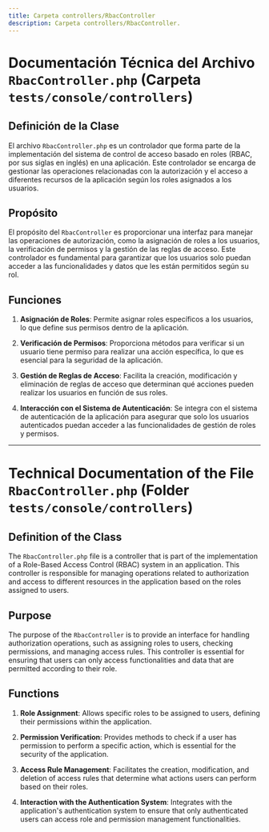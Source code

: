```yaml
---
title: Carpeta controllers/RbacController
description: Carpeta controllers/RbacController.
---
```


# Documentación Técnica del Archivo `RbacController.php` (Carpeta `tests/console/controllers`)

## Definición de la Clase
El archivo `RbacController.php` es un controlador que forma parte de la implementación del sistema de control de acceso basado en roles (RBAC, por sus siglas en inglés) en una aplicación. Este controlador se encarga de gestionar las operaciones relacionadas con la autorización y el acceso a diferentes recursos de la aplicación según los roles asignados a los usuarios.

## Propósito
El propósito del `RbacController` es proporcionar una interfaz para manejar las operaciones de autorización, como la asignación de roles a los usuarios, la verificación de permisos y la gestión de las reglas de acceso. Este controlador es fundamental para garantizar que los usuarios solo puedan acceder a las funcionalidades y datos que les están permitidos según su rol.

## Funciones
1. **Asignación de Roles**: Permite asignar roles específicos a los usuarios, lo que define sus permisos dentro de la aplicación.

2. **Verificación de Permisos**: Proporciona métodos para verificar si un usuario tiene permiso para realizar una acción específica, lo que es esencial para la seguridad de la aplicación.

3. **Gestión de Reglas de Acceso**: Facilita la creación, modificación y eliminación de reglas de acceso que determinan qué acciones pueden realizar los usuarios en función de sus roles.

4. **Interacción con el Sistema de Autenticación**: Se integra con el sistema de autenticación de la aplicación para asegurar que solo los usuarios autenticados puedan acceder a las funcionalidades de gestión de roles y permisos.

---

# Technical Documentation of the File `RbacController.php` (Folder `tests/console/controllers`)

## Definition of the Class
The `RbacController.php` file is a controller that is part of the implementation of a Role-Based Access Control (RBAC) system in an application. This controller is responsible for managing operations related to authorization and access to different resources in the application based on the roles assigned to users.

## Purpose
The purpose of the `RbacController` is to provide an interface for handling authorization operations, such as assigning roles to users, checking permissions, and managing access rules. This controller is essential for ensuring that users can only access functionalities and data that are permitted according to their role.

## Functions
1. **Role Assignment**: Allows specific roles to be assigned to users, defining their permissions within the application.

2. **Permission Verification**: Provides methods to check if a user has permission to perform a specific action, which is essential for the security of the application.

3. **Access Rule Management**: Facilitates the creation, modification, and deletion of access rules that determine what actions users can perform based on their roles.

4. **Interaction with the Authentication System**: Integrates with the application's authentication system to ensure that only authenticated users can access role and permission management functionalities.